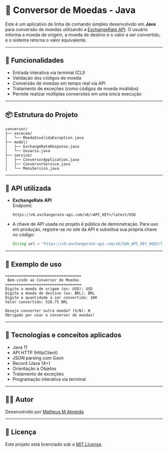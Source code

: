 # 💱 Conversor de Moedas - Java

Este é um aplicativo de linha de comando simples desenvolvido em **Java** para conversão de moedas utilizando a [ExchangeRate API](https://www.exchangerate-api.com/). O usuário informa a moeda de origem, a moeda de destino e o valor a ser convertido, e o sistema retorna o valor equivalente.

---

## 🧩 Funcionalidades

- Entrada interativa via terminal (CLI)
- Validação dos códigos de moeda
- Conversão de moedas em tempo real via API
- Tratamento de exceções (como códigos de moeda inválidos)
- Permite realizar múltiplas conversões em uma única execução

---

## 📦 Estrutura do Projeto

```
conversor/
├── excecao/
│   └── MoedaInvalidaException.java
├── model/
│   ├── ExchangeRateResponse.java
│   └── Usuario.java
├── service/
│   ├── ConversorApplication.java
│   ├── ConversorService.java
│   └── MenuService.java
```

---

## 🔐 API utilizada

- **ExchangeRate API**  
  Endpoint:  
  ```
  https://v6.exchangerate-api.com/v6/<API_KEY>/latest/USD
  ```

- A chave de API usada no projeto é pública de demonstração. Para uso em produção, registre-se no site da API e substitua sua própria chave no código:
  ```java
  String url = "https://v6.exchangerate-api.com/v6/SUA_API_KEY_AQUI/latest/" + moedaOrigem;
  ```

---

## 🧠 Exemplo de uso

```
==================================
 Bem-vindo ao Conversor de Moedas 
==================================
Digite a moeda de origem (ex: USD): USD
Digite a moeda de destino (ex: BRL): BRL
Digite a quantidade a ser convertida: 100
Valor convertido: 520.75 BRL

Deseja converter outra moeda? (S/N): N
Obrigado por usar o conversor de moedas!
```

---

## 📌 Tecnologias e conceitos aplicados

- Java 11
- API HTTP (HttpClient)
- JSON parsing com Gson
- Record (Java 14+)
- Orientação a Objetos
- Tratamento de exceções
- Programação interativa via terminal

---

## 👨‍💻 Autor

Desenvolvido por [Matheus M Almeida](https://github.com/seu-usuario)

---

## 📄 Licença

Este projeto está licenciado sob a [MIT License](LICENSE).

